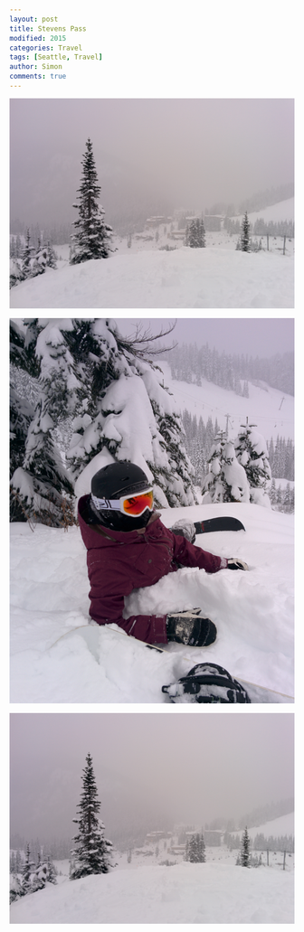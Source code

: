 ```yaml
---
layout: post
title: Stevens Pass
modified: 2015
categories: Travel
tags: [Seattle, Travel]
author: Simon
comments: true
---
```


![Stevens Pass](../images/IMG_20150104_151855.jpg)

![Stevens Pass](../images/IMG_20150104_151851.jpg)

![Stevens Pass](../images/IMG_20150104_151855.jpg)